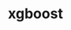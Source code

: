 ---
title: "xgboost"
layout: cache
categories: [package, develop-2024-02-11]
meta: {"versions": ["1.6.2"], "compilers": ["apple-clang@=15.0.0", "gcc@=11.4.0"], "oss": ["ubuntu22.04", "ventura"], "platforms": ["darwin", "linux"], "targets": ["aarch64", "x86_64_v3"], "stacks": ["ml-darwin-aarch64-mps", "ml-linux-x86_64-cpu", "ml-linux-x86_64-cuda", "ml-linux-x86_64-rocm", "root"], "num_specs": 3, "num_specs_by_stack": {"ml-darwin-aarch64-mps": 1, "root": 3, "ml-linux-x86_64-cpu": 1, "ml-linux-x86_64-rocm": 1, "ml-linux-x86_64-cuda": 1}}
spec_details: [{"hash": "adkubsduym2b2ekuur3vvbvaifpsbpxh", "compiler": "apple-clang@=15.0.0", "versions": ["1.6.2"], "os": "ventura", "platform": "darwin", "target": "aarch64", "variants": ["build_system=cmake", "build_type=Release", "~cuda", "generator=ninja", "~ipo", "~nccl", "+openmp"], "stacks": ["ml-darwin-aarch64-mps", "root"], "size": "-", "tarball": "https://binaries.spack.io/develop-2024-02-11/build_cache/darwin-ventura-aarch64/apple-clang-15.0.0/xgboost-1.6.2/darwin-ventura-aarch64-apple-clang-15.0.0-xgboost-1.6.2-adkubsduym2b2ekuur3vvbvaifpsbpxh.spack"}, {"hash": "ubs5uejlz6yvfa73ypv73haqgtkckpxi", "compiler": "gcc@=11.4.0", "versions": ["1.6.2"], "os": "ubuntu22.04", "platform": "linux", "target": "x86_64_v3", "variants": ["build_system=cmake", "build_type=Release", "~cuda", "generator=ninja", "~ipo", "~nccl", "+openmp"], "stacks": ["ml-linux-x86_64-cpu", "ml-linux-x86_64-rocm", "root"], "size": "-", "tarball": "https://binaries.spack.io/develop-2024-02-11/build_cache/linux-ubuntu22.04-x86_64_v3/gcc-11.4.0/xgboost-1.6.2/linux-ubuntu22.04-x86_64_v3-gcc-11.4.0-xgboost-1.6.2-ubs5uejlz6yvfa73ypv73haqgtkckpxi.spack"}, {"hash": "m76twy6k4dk5li6cxwzbdrxri5l3m3mc", "compiler": "gcc@=11.4.0", "versions": ["1.6.2"], "os": "ubuntu22.04", "platform": "linux", "target": "x86_64_v3", "variants": ["build_system=cmake", "build_type=Release", "+cuda", "cuda_arch=80", "generator=ninja", "~ipo", "~nccl", "+openmp"], "stacks": ["root", "ml-linux-x86_64-cuda"], "size": "-", "tarball": "https://binaries.spack.io/develop-2024-02-11/build_cache/linux-ubuntu22.04-x86_64_v3/gcc-11.4.0/xgboost-1.6.2/linux-ubuntu22.04-x86_64_v3-gcc-11.4.0-xgboost-1.6.2-m76twy6k4dk5li6cxwzbdrxri5l3m3mc.spack"}]
---